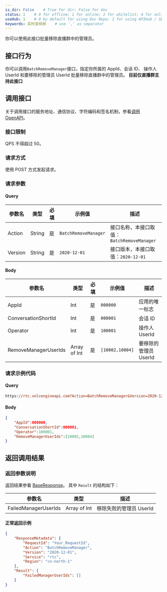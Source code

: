 ```yaml
---
is_dir: False    # True for dir; False for doc
status: 1    # 0 for offline; 1 for online; 2 for whitelist; 4 for online but hidden in TOC
useHub: 1    # 0 by default for using Doc Repo; 1 for using APIHub / SDKHub.
keywords: 实时音视频    # use ',' as separator
---
```


你可以使用此接口批量移除直播群中的管理员。

## 接口行为

你可以调用`BatchRemoveManager`接口，指定你所属的 AppId、会话 ID、 操作人 UserId 和要移除的管理员 UserId 批量移除直播群中的管理员。
**目前仅直播群支持此接口**

 ## 调用接口

关于调用接口的服务地址、通信协议、字符编码和签名机制，参看[调用 OpenAPI](412251)。

### 接口限制

QPS 不得超过 50。

### 请求方式

使用 POST 方式发起请求。

### 请求参数

#### Query

| 参数名 | 类型 | 必填 | 示例值 | 描述 |
| --- | --- | --- | --- | --- |
| Action | String | 是 | `BatchRemoveManager` | 接口名称，本接口取值：`BatchRemoveManager` |
| Version | String | 是 | `2020-12-01`| 接口版本，本接口取值：`2020-12-01` |

#### Body

| 参数名 | 类型 | 必填 | 示例值 | 描述 |
| --- | --- | --- | --- | --- |
| AppId | Int | 是 |`000000` | 应用的唯一标志 |
| ConversationShortId | Int |是 | `000001` | 会话 ID |
| Operator | Int |是 | `100001` | 操作人 UserId |
| RemoveManagerUserIds | Array of Int | 是 | `[10002,10004]` | 要移除的管理员 UserId |

### 请求示例代码

#### Query

```Postscript
https://rtc.volcengineapi.com?Action=BatchRemoveManager&Version=2020-12-01
```

#### **Body**

```Json
{
    "AppId":000000,
    "ConversationShortId":000001,
    "Operator":100001,
    "RemoveManagerUserIds":[10002,10004]
}
```

## 返回调用结果

### 返回参数说明

返回结果参看 [BaseResponse](192711#baseresponse)。
其中 `Result` 的结构如下：

| 参数名 | 类型 | 描述 |
| --- | --- | --- |
| FailedManagerUserIds | Array of Int | 移除失败的管理员 UserId |

#### **正常返回示例**

```Json
{
    "ResponseMetadata": {
        "RequestId": "Your_RequestId",
        "Action": "BatchRemoveManager",
        "Version": "2020-12-01",
        "Service": "rtc",
        "Region": "cn-north-1"
    },
    "Result": {
        "FailedManagerUserIds": []
    }
}
```

